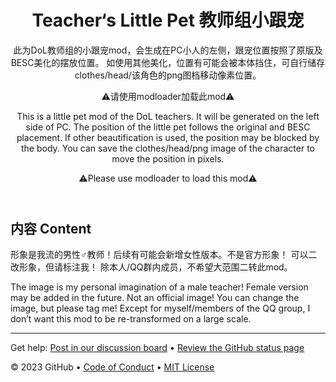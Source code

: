 <header>

<!--
  <<< Author notes: Course header >>>
  Include a 1280×640 image, course title in sentence case, and a concise description in emphasis.
  In your repository settings: enable template repository, add your 1280×640 social image, auto delete head branches.
  Add your open source license, GitHub uses MIT license.
-->

# Teacher‘s Little Pet 教师组小跟宠

此为DoL教师组的小跟宠mod，会生成在PC小人的左侧，跟宠位置按照了原版及BESC美化的摆放位置。
如使用其他美化，位置有可能会被本体挡住，可自行储存clothes/head/该角色的png图档移动像素位置。

⚠️请使用modloader加载此mod⚠️

This is a little pet mod of the DoL teachers.
It will be generated on the left side of PC.
The position of the little pet follows the original and BESC placement.
If other beautification is used, the position may be blocked by the body.
You can save the clothes/head/png image of the character to move the position in pixels.

⚠️Please use modloader to load this mod⚠️

</header>

<!--
  <<< Author notes: Step 1 >>>
  Choose 3-5 steps for your course.
  The first step is always the hardest, so pick something easy!
  Link to docs.github.com for further explanations.
  Encourage users to open new tabs for steps!
-->

## 内容 Content

形象是我流的男性♂教师！后续有可能会新增女性版本。不是官方形象！
可以二改形象，但请标注我！
除本人/QQ群内成员，不希望大范围二转此mod。

The image is my personal imagination of a male teacher! 
Female version may be added in the future. Not an official image!
You can change the image, but please tag me! 
Except for myself/members of the QQ group, I don’t want this mod to be re-transformed on a large scale.

<footer>

<!--
  <<< Author notes: Footer >>>
  Add a link to get support, GitHub status page, code of conduct, license link.
-->

---

Get help: [Post in our discussion board](https://github.com/orgs/skills/discussions/categories/github-pages) &bull; [Review the GitHub status page](https://www.githubstatus.com/)

&copy; 2023 GitHub &bull; [Code of Conduct](https://www.contributor-covenant.org/version/2/1/code_of_conduct/code_of_conduct.md) &bull; [MIT License](https://gh.io/mit)

</footer>
